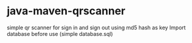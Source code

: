 # java-maven-qrscanner
simple qr scanner for sign in and sign out using md5 hash as key
Import database before use (simple database.sql) 
